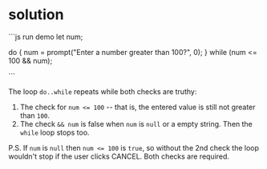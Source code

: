 # solution

\`\`\`js run demo let num;

do { num = prompt\("Enter a number greater than 100?", 0\); } while \(num &lt;= 100 && num\);

\`\`\`

The loop `do..while` repeats while both checks are truthy:

1. The check for `num <= 100` -- that is, the entered value is still not greater than `100`.
2. The check `&& num` is false when `num` is `null` or a empty string. Then the `while` loop stops too.

P.S. If `num` is `null` then `num <= 100` is `true`, so without the 2nd check the loop wouldn't stop if the user clicks CANCEL. Both checks are required.

